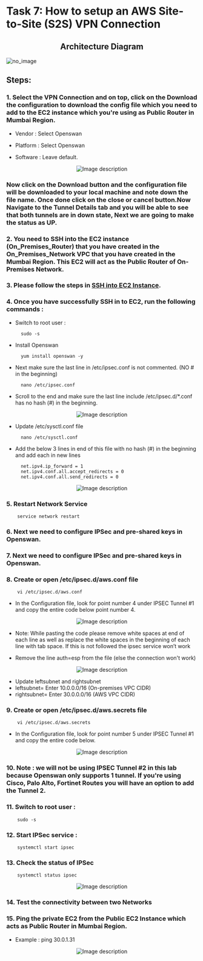 # Task 7: How to setup an AWS Site-to-Site (S2S) VPN Connection
## <center>Architecture Diagram</center>
![no_image](https://labresources.whizlabs.com/16b946592707a2ad9ff58e2c0491a2b5/image46.png)

## Steps:

### 1. Select the VPN Connection and on top, click on the Download the configuration to download the config file which you need to add to the EC2 instance which you're using as Public Router in Mumbai Region.
- Vendor : Select Openswan

- Platform : Select Openswan

- Software : Leave default.

<div style="text-align:center;">
        <img src="https://labresources.whizlabs.com/16b946592707a2ad9ff58e2c0491a2b5/screenshot_263.png" alt="Image description">
</div>


### Now click on the Download button and the configuration file will be downloaded to your local machine and note down the file name. Once done click on the close or cancel button.Now Navigate to the Tunnel Details tab and you will be able to see that both tunnels are in down state, Next we are going to make the status as UP.

### 2. You need to SSH into the EC2 instance (On_Premises_Router) that you have created in the On_Premises_Network VPC that you have created in the Mumbai Region. This EC2 will act as the Public Router of On-Premises Network.

### 3. Please follow the steps in [SSH into EC2 Instance](https://www.whizlabs.com/labs/support-document/ssh-into-ec-instance).

### 4. Once you have successfully SSH in to EC2, run the following commands :
- Switch to root user :

        sudo -s

- Install Openswan

        yum install openswan -y

- Next make sure the last line in /etc/ipsec.conf is not commented. (NO # in the beginning)

        nano /etc/ipsec.conf

- Scroll to the end and make sure the last line include /etc/ipsec.d/*.conf has no hash (#) in the beginning.

<div style="text-align:center;">
        <img src="https://labresources.whizlabs.com/16b946592707a2ad9ff58e2c0491a2b5/image100.png" alt="Image description">
</div>

- Update /etc/sysctl.conf file

        nano /etc/sysctl.conf

- Add the below 3 lines in end of this file with no hash (#) in the beginning and add each in new lines

        net.ipv4.ip_forward = 1
        net.ipv4.conf.all.accept_redirects = 0
        net.ipv4.conf.all.send_redirects = 0
        
<div style="text-align:center;">
        <img src="https://labresources.whizlabs.com/16b946592707a2ad9ff58e2c0491a2b5/image12.png" alt="Image description">
</div>

### 5. Restart Network Service

        service network restart

### 6. Next we need to configure IPSec and pre-shared keys in Openswan.

### 7. Next we need to configure IPSec and pre-shared keys in Openswan.

### 8. Create or open /etc/ipsec.d/aws.conf file

        vi /etc/ipsec.d/aws.conf
- In the Configuration file, look for point number 4  under IPSEC Tunnel #1 and copy the entire code below point number 4.

<div style="text-align:center;">
        <img src="https://labresources.whizlabs.com/16b946592707a2ad9ff58e2c0491a2b5/task_14_step_12.2.jpg" alt="Image description">
</div>

- Note: While pasting the code please remove white spaces at end of each line as well as replace the white spaces in the beginning of each line with tab space. If this is not followed the ipsec service won’t work

- Remove the line auth=esp from the file (else the connection won't work)

<div style="text-align:center;">
        <img src="https://labresources.whizlabs.com/16b946592707a2ad9ff58e2c0491a2b5/task_14_step_12.6.jpg" alt="Image description">
</div>

- Update leftsubnet and rightsubnet
- leftsubnet= Enter 10.0.0.0/16 (On-premises VPC CIDR) 
- rightsubnet= Enter 30.0.0.0/16 (AWS VPC CIDR)

### 9. Create or open /etc/ipsec.d/aws.secrets file

        vi /etc/ipsec.d/aws.secrets

- In the Configuration file, look for point number 5  under IPSEC Tunnel #1 and copy the entire code below.

<div style="text-align:center;">
        <img src="https://labresources.whizlabs.com/16b946592707a2ad9ff58e2c0491a2b5/task_14_step_13.2.jpg" alt="Image description">
</div>

### 10. Note : we will not be using IPSEC Tunnel #2 in this lab because Openswan only supports 1 tunnel. If you're using Cisco, Palo Alto, Fortinet Routes you will have an option to add the Tunnel 2. 

### 11. Switch to root user :

        sudo -s

### 12. Start IPSec service :

        systemctl start ipsec

### 13. Check the status of IPSec

        systemctl status ipsec

<div style="text-align:center;">
        <img src="https://labresources.whizlabs.com/16b946592707a2ad9ff58e2c0491a2b5/image53.png" alt="Image description">
</div>

### 14. Test the connectivity between two Networks

### 15. Ping the private EC2 from the Public EC2 Instance which acts as Public Router in Mumbai Region.

- Example : ping 30.0.1.31

<div style="text-align:center;">
        <img src="https://labresources.whizlabs.com/16b946592707a2ad9ff58e2c0491a2b5/image102.png" alt="Image description">
</div>